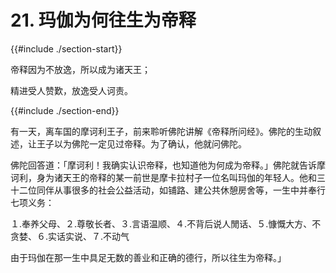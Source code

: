 # 21. 玛伽为何往生为帝释
{{#include ./section-start}}

帝释因为不放逸，所以成为诸天王；

精进受人赞歎，放逸受人诃责。

{{#include ./section-end}}

有一天，离车国的摩诃利王子，前来聆听佛陀讲解《帝释所问经》。佛陀的生动叙述，让王子以为佛陀一定见过帝释。为了确认，他就问佛陀。

佛陀回答道：「摩诃利！我确实认识帝释，也知道他为何成为帝释。」佛陀就告诉摩诃利，身为诸天王的帝释的某一前世是摩卡拉村子一位名叫玛伽的年轻人。他和三十二位同伴从事很多的社会公益活动，如铺路、建公共休憩房舍等，一生中并奉行七项义务：

１.奉养父母、２.尊敬长者、３.言语温顺、４.不背后说人閒话、５.慷慨大方、不贪婪、６.实话实说、７.不动气

由于玛伽在那一生中具足无数的善业和正确的德行，所以往生为帝释。」


